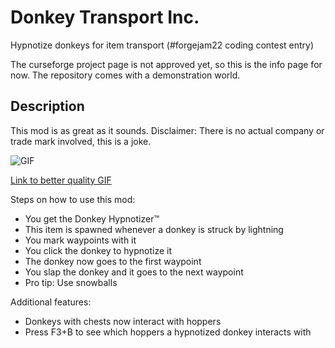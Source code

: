 # Donkey Transport Inc.
Hypnotize donkeys for item transport (#forgejam22 coding contest entry)  

The curseforge project page is not approved yet, so this is the info page for now. The repository comes with a demonstration world.

## Description

This mod is as great as it sounds. Disclaimer: There is no actual company or trade mark involved, this is a joke.  

![GIF](https://thumbs.gfycat.com/SpecificHonestAngwantibo-size_restricted.gif "Demonstration GIF")  

[Link to better quality GIF](https://gfycat.com/SpecificHonestAngwantibo "Link to better quality GIF")  

Steps on how to use this mod:  

- You get the Donkey Hypnotizer™
- This item is spawned whenever a donkey is struck by lightning
- You mark waypoints with it
- You click the donkey to hypnotize it
- The donkey now goes to the first waypoint
- You slap the donkey and it goes to the next waypoint
- Pro tip: Use snowballs

Additional features:  

- Donkeys with chests now interact with hoppers
- Press F3+B to see which hoppers a hypnotized donkey interacts with
